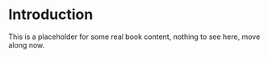 # Introduction

This is a placeholder for some real book content, nothing to see here, move along now.
